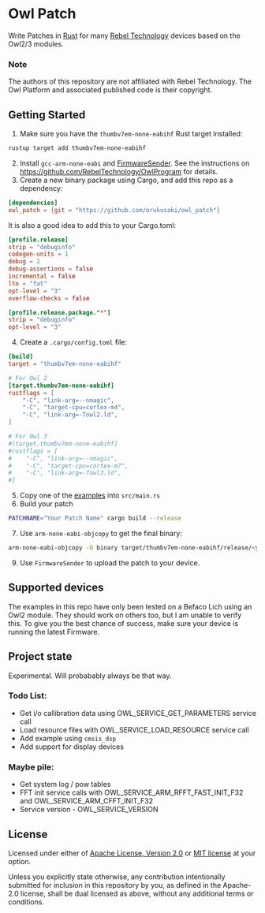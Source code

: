 # Owl Patch
Write Patches in [Rust](https://www.rust-lang.org/) for many [Rebel Technology](https://www.rebeltech.org/) devices based on the Owl2/3 modules.

### Note
The authors of this repository are not affiliated with Rebel Technology. The Owl Platform and associated published code is their copyright.

## Getting Started

1. Make sure you have the `thumbv7em-none-eabihf` Rust target installed:
```bash
rustup target add thumbv7em-none-eabihf
```
2. Install `gcc-arm-none-eabi` and [FirmwareSender](<https://github.com/pingdynasty/FirmwareSender/releases>). See the instructions on https://github.com/RebelTechnology/OwlProgram for details.
3. Create a new binary package using Cargo, and add this repo as a dependency:
```toml   
[dependencies]
owl_patch = {git = "https://github.com/orukusaki/owl_patch"}
```
It is also a good idea to add this to your Cargo.toml:
```toml
[profile.release]
strip = "debuginfo"
codegen-units = 1
debug = 2
debug-assertions = false
incremental = false
lto = "fat"
opt-level = "3"
overflow-checks = false

[profile.release.package."*"]
strip = "debuginfo"
opt-level = "3"
```
4. Create a `.cargo/config.toml` file:
```toml
[build]
target = "thumbv7em-none-eabihf"

# For Owl 2
[target.thumbv7em-none-eabihf]
rustflags = [
    "-C", "link-arg=--nmagic",
    "-C", "target-cpu=cortex-m4",
    "-C", "link-arg=-Towl2.ld",
]

# For Owl 3
#[target.thumbv7em-none-eabihf]
#rustflags = [
#    "-C", "link-arg=--nmagic",
#    "-C", "target-cpu=cortex-m7",
#    "-C", "link-arg=-Towl3.ld",
#]
```
5. Copy one of the [examples](examples) into `src/main.rs`
6. Build your patch
```bash
PATCHNAME="Your Patch Name" cargo build --release
```
7. Use `arm-none-eabi-objcopy` to get the final binary:
```bash
arm-none-eabi-objcopy -O binary target/thumbv7em-none-eabihf/release/<your_patch> target/thumbv7em-none-eabihf/release/<your_patch>.bin
```
9. Use `FirmwareSender` to upload the patch to your device.

## Supported devices
The examples in this repo have only been tested on a Befaco Lich using an Owl2 module.  They should work on others too, but I am unable to verify this.  To give you the best chance of success, make sure your device is running the latest Firmware.

## Project state
Experimental. Will probabably always be that way.

### Todo List:

- Get i/o callibration data using OWL_SERVICE_GET_PARAMETERS service call
- Load resource files with OWL_SERVICE_LOAD_RESOURCE service call
- Add example using `cmsis_dsp`
- Add support for display devices

### Maybe pile:

- Get system log / pow tables
- FFT init service calls with OWL_SERVICE_ARM_RFFT_FAST_INIT_F32 and OWL_SERVICE_ARM_CFFT_INIT_F32
- Service version - OWL_SERVICE_VERSION

## License

Licensed under either of <a href="LICENSE-APACHE">Apache License, Version 2.0</a>
or <a href="LICENSE-MIT">MIT license</a> at your option.

Unless you explicitly state otherwise, any contribution intentionally submitted
for inclusion in this repository by you, as defined in the Apache-2.0 license,
shall be dual licensed as above, without any additional terms or conditions.
